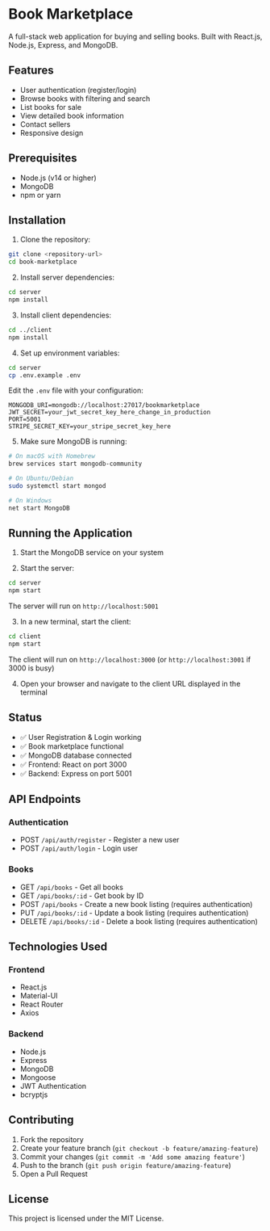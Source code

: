 # Book Marketplace

A full-stack web application for buying and selling books. Built with React.js, Node.js, Express, and MongoDB.

## Features

- User authentication (register/login)
- Browse books with filtering and search
- List books for sale
- View detailed book information
- Contact sellers
- Responsive design

## Prerequisites

- Node.js (v14 or higher)
- MongoDB
- npm or yarn

## Installation

1. Clone the repository:

```bash
git clone <repository-url>
cd book-marketplace
```

2. Install server dependencies:

```bash
cd server
npm install
```

3. Install client dependencies:

```bash
cd ../client
npm install
```

4. Set up environment variables:

```bash
cd server
cp .env.example .env
```

Edit the `.env` file with your configuration:

```
MONGODB_URI=mongodb://localhost:27017/bookmarketplace
JWT_SECRET=your_jwt_secret_key_here_change_in_production
PORT=5001
STRIPE_SECRET_KEY=your_stripe_secret_key_here
```

5. Make sure MongoDB is running:

```bash
# On macOS with Homebrew
brew services start mongodb-community

# On Ubuntu/Debian
sudo systemctl start mongod

# On Windows
net start MongoDB
```

## Running the Application

1. Start the MongoDB service on your system

2. Start the server:

```bash
cd server
npm start
```

The server will run on `http://localhost:5001`

3. In a new terminal, start the client:

```bash
cd client
npm start
```

The client will run on `http://localhost:3000` (or `http://localhost:3001` if 3000 is busy)

4. Open your browser and navigate to the client URL displayed in the terminal

## Status

- ✅ User Registration & Login working
- ✅ Book marketplace functional
- ✅ MongoDB database connected
- ✅ Frontend: React on port 3000
- ✅ Backend: Express on port 5001

## API Endpoints

### Authentication

- POST `/api/auth/register` - Register a new user
- POST `/api/auth/login` - Login user

### Books

- GET `/api/books` - Get all books
- GET `/api/books/:id` - Get book by ID
- POST `/api/books` - Create a new book listing (requires authentication)
- PUT `/api/books/:id` - Update a book listing (requires authentication)
- DELETE `/api/books/:id` - Delete a book listing (requires authentication)

## Technologies Used

### Frontend

- React.js
- Material-UI
- React Router
- Axios

### Backend

- Node.js
- Express
- MongoDB
- Mongoose
- JWT Authentication
- bcryptjs

## Contributing

1. Fork the repository
2. Create your feature branch (`git checkout -b feature/amazing-feature`)
3. Commit your changes (`git commit -m 'Add some amazing feature'`)
4. Push to the branch (`git push origin feature/amazing-feature`)
5. Open a Pull Request

## License

This project is licensed under the MIT License.
